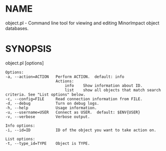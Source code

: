 # NAME

object.pl - Command line tool for viewing and editing MinorImpact object databases.

# SYNOPSIS

object.pl \[options\]

    Options:
    -a, --action=ACTION   Perform ACTION.  default: info
                          Actions:
                              info    Show information about ID.
                              list    show all objects that match search criteria. See "List options" below.
    -c, --config=FILE     Read connection information from FILE.
    -d, --debug           Turn on debug logs.
    -h, --help            Usage information.
    -u, --username=USER   Connect as USER.  default: $ENV{USER}
    -v, --verbose         Verbose output.

    Info options:
    -i, --id=ID           ID of the object you want to take action on.

    List options:
    -t, --type_id=TYPE    Object is TYPE.
